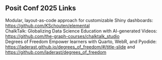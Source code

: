 ## Posit Conf 2025 Links

Modular, layout-as-code approach for customizable Shiny dashboards: https://github.com/KSchouten/elemental  
ChalkTalk: Globalizing Data Science Education with AI-generated Videos: https://github.com/the-graph-courses/chalktalk_studio  
Degrees of Freedom Empower learners with Quarto, WebR, and Pyodide: https://laderast.github.io/degrees_of_freedom/#/title-slide and https://github.com/laderast/degrees_of_freedom




